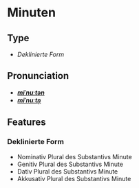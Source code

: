 # Minuten
## Type
- _Deklinierte Form_
## Pronunciation
- **_[miˈnuːtən](https://commons.wikimedia.org/wiki/File:De-Minuten.ogg)_**
- **_[miˈnuːtn̩](https://commons.wikimedia.org/wiki/File:De-Minuten.ogg)_**
## Features
### Deklinierte Form
- Nominativ Plural des Substantivs Minute
- Genitiv Plural des Substantivs Minute
- Dativ Plural des Substantivs Minute
- Akkusativ Plural des Substantivs Minute
